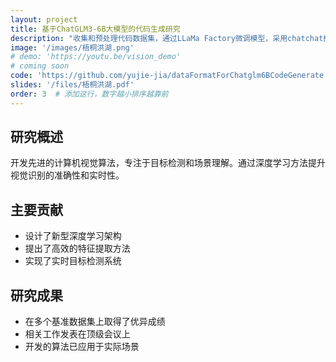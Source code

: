 ```yaml
---
layout: project
title: 基于ChatGLM3-6B大模型的代码生成研究
description: "收集和预处理代码数据集，通过LLaMa Factory微调模型，采用chatchat搭建知识库，将微调模型和知识库结合，得到代码生成模型。使用humaneval和人工案例分析进行模型评价。"
image: '/images/梧桐洪湖.png'
# demo: 'https://youtu.be/vision_demo'
# coming soon
code: 'https://github.com/yujie-jia/dataFormatForChatglm6BCodeGenerate'
slides: '/files/梧桐洪湖.pdf'
order: 3  # 添加这行，数字越小排序越靠前
---
```


## 研究概述
开发先进的计算机视觉算法，专注于目标检测和场景理解。通过深度学习方法提升视觉识别的准确性和实时性。

## 主要贡献
- 设计了新型深度学习架构
- 提出了高效的特征提取方法
- 实现了实时目标检测系统

## 研究成果
- 在多个基准数据集上取得了优异成绩
- 相关工作发表在顶级会议上
- 开发的算法已应用于实际场景 